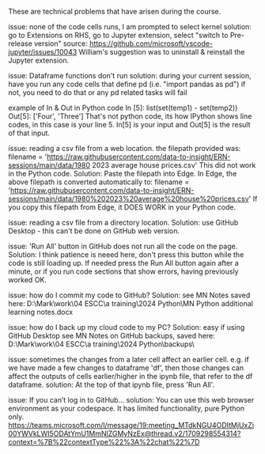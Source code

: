 These are technical problems that have arisen during the course.

issue:     none of the code cells runs, I am prompted to select kernel
solution:  go to Extensions on RHS, go to Jupyter extension, select "switch to Pre-release version"
source:    https://github.com/microsoft/vscode-jupyter/issues/10043
           William's suggestion was to uninstall & reinstall the Jupyter extension.

issue:     Dataframe functions don't run
solution:  during your current session, have you run any code cells that define pd (i.e. "import pandas as pd")
           if not, you need to do that or any pd related tasks will fail

example of In & Out in Python code
In [5]: list(set(temp1) - set(temp2))
Out[5]: ['Four', 'Three']
That's not python code, its how IPython shows line codes, in this case is your line 5.
In[5] is your input and Out[5] is the result of that input.

issue:      reading a csv file from a web location.
            the filepath provided was:
        filename = 'https://raw.githubusercontent.com/data-to-insight/ERN-sessions/main/data/1980 2023 average house prices.csv'
            This did not work in the Python code.
Solution:   Paste the filepath into Edge.
            In Edge, the above filepath is converted automatically to:
            filename = 'https://raw.githubusercontent.com/data-to-insight/ERN-sessions/main/data/1980%202023%20average%20house%20prices.csv'
            If you copy this filepath from Edge, it DOES WORK in your Python code.

issue:      reading a csv file from a directory location.
Solution:   use GitHub Desktop - this can't be done on GitHub web version.

issue:      'Run All' button in GitHub does not run all the code on the page.
Solution:   I think patience is neeed here, don't press this button while the code is still loading up.
            If needed press the Run All button again after a minute, or if you run code sections that show errors, having previously worked OK.

issue:      how do I commit my code to GitHub?
Solution:   see MN Notes saved here:     D:\Mark\work\04 ESCC\a training\2024 Python\MN Python additional learning notes.docx

issue:      how do I back up my cloud code to my PC?
Solution:   easy if using GitHub Desktop
            see MN Notes on GitHub backups, saved here:     D:\Mark\work\04 ESCC\a training\2024 Python\backups\

issue:      sometimes the changes from a later cell affect an earlier cell.
            e.g. if we have made a few changes to dataframe 'df', then those changes can affect the outputs of cells earlier/higher in the ipynb file, that refer to the df dataframe.
solution:   At the top of that ipynb file, press 'Run All'.

issue:      If you can’t log in to GitHub...
solution:   You can use this web browser environment as your codespace. It has limited functionality, pure Python only.
            https://teams.microsoft.com/l/message/19:meeting_MTdkNGU4ODItMjUxZi00YWVkLWI5ODAtYmU1MmNlZGMyNzEx@thread.v2/1709298554314?context=%7B%22contextType%22%3A%22chat%22%7D
